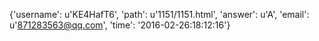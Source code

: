 {'username': u'KE4HafT6', 'path': u'1151/1151.html', 'answer': u'A', 'email': u'871283563@qq.com', 'time': '2016-02-26:18:12:16'}
